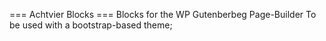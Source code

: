 === Achtvier Blocks ===
Blocks for the WP Gutenberbeg Page-Builder
To be used with a bootstrap-based theme;
